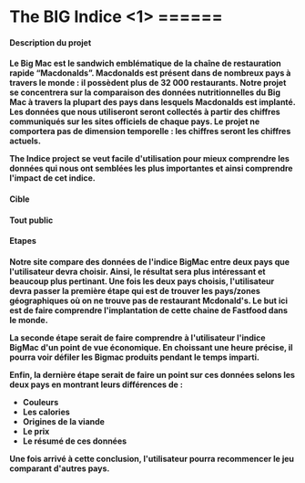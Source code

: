<h1> The BIG Indice <1>
======
<h4>Description du projet<h4>

Le Big Mac est le sandwich emblématique de la chaîne de restauration rapide “Macdonalds”. Macdonalds est présent dans de nombreux pays à travers le monde : il possèdent plus de 32 000 restaurants. 
Notre projet  se concentrera sur la comparaison des données nutritionnelles du Big Mac à travers la plupart des pays dans lesquels Macdonalds est implanté. Les données que nous utiliseront seront collectés à partir des chiffres communiqués sur les sites officiels de chaque pays. Le projet ne comportera pas de dimension temporelle : les chiffres seront les chiffres actuels.

The Indice project se veut facile d'utilisation pour mieux comprendre les données qui nous ont semblées les plus importantes et ainsi comprendre l'impact de cet indice. 

<h4>Cible<h4> 

Tout public

<h4>Etapes<h4>

Notre site compare des données de l'indice BigMac entre deux pays que l'utilisateur devra choisir. Ainsi, le résultat sera plus intéressant et beaucoup plus pertinant. 
Une fois les deux pays choisis, l'utilisateur devra passer la première étape qui est de trouver les pays/zones géographiques où on ne trouve pas de restaurant Mcdonald's. Le but ici est de faire comprendre l'implantation de cette chaine de Fastfood dans le monde. 

La seconde étape serait de faire comprendre à l'utilisateur l'indice BigMac d'un point de vue économique. En choissant une heure précise, il pourra voir défiler les Bigmac produits pendant le temps imparti. 

Enfin, la dernière étape serait de faire un point sur ces données selons les deux pays en montrant leurs différences de : 
- Couleurs 
- Les calories
- Origines de la viande
- Le prix
- Le résumé de ces données

Une fois arrivé à cette conclusion, l'utilisateur pourra recommencer le jeu comparant d'autres pays. 
